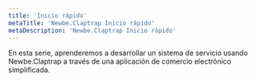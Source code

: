 ```yaml
---
title: 'Inicio rápido'
metaTitle: 'Newbe.Claptrap Inicio rápido'
metaDescription: 'Newbe.Claptrap Inicio rápido'
---
```


En esta serie, aprenderemos a desarrollar un sistema de servicio usando Newbe.Claptrap a través de una aplicación de comercio electrónico simplificada.